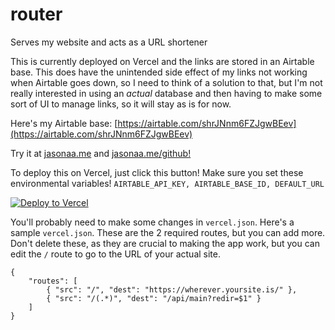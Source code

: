 # router
Serves my website and acts as a URL shortener

This is currently deployed on Vercel and the links are stored in an Airtable base. This does have the unintended side effect of my links not working when Airtable goes down, so I need to think of a solution to that, but I'm not really interested in using an *actual* database and then having to make some sort of UI to manage links, so it will stay as is for now. 

Here's my Airtable base: [https://airtable.com/shrJNnm6FZJgwBEev](https://airtable.com/shrJNnm6FZJgwBEev)

Try it at [jasonaa.me](https://jasonaa.me) and [jasonaa.me/github!](https://jasonaa.me/github)

To deploy this on Vercel, just click this button! Make sure you set these environmental variables! ```AIRTABLE_API_KEY, AIRTABLE_BASE_ID, DEFAULT_URL```

[![Deploy to Vercel](https://vercel.com/button)](https://vercel.com/import/project?template=https://github.com/jasonappah/router)

You'll probably need to make some changes in ```vercel.json```. Here's a sample ```vercel.json```. These are the 2 required routes, but you can add more. Don't delete these, as they are crucial to making the app work, but you can edit the ```/``` route to go to the URL of your actual site.
```
{
    "routes": [
        { "src": "/", "dest": "https://wherever.yoursite.is/" },
        { "src": "/(.*)", "dest": "/api/main?redir=$1" }
    ]
}
```
